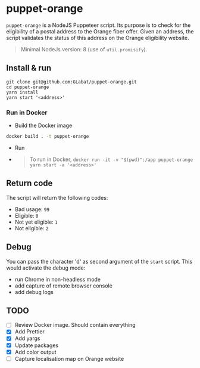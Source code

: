 # puppet-orange

`puppet-orange` is a NodeJS Puppeteer script. Its purpose is to check for the eligibility of a postal address to the Orange fiber offer.
Given an address, the script validates the status of this address on the Orange eligibility website.

> Minimal NodeJs version: 8 (use of `util.promisify`).

## Install & run

```shell
git clone git@github.com:GLabat/puppet-orange.git
cd puppet-orange
yarn install
yarn start '<address>'
```

### Run in Docker

* Build the Docker image

```sh
docker build . -t puppet-orange
```

* Run
* > To run in Docker, `docker run -it -v "$(pwd)":/app puppet-orange yarn start -a '<address>'`

## Return code

The script will return the following codes:

* Bad usage: `99`
* Eligible: `0`
* Not yet eligible: `1`
* Not eligible: `2`

## Debug

You can pass the character 'd' as second argument of the `start` script. This would activate the debug mode:

* run Chrome in non-headless mode
* add capture of remote browser console
* add debug logs

## TODO

* [ ] Review Docker image. Should contain everything
* [x] Add Prettier
* [x] Add yargs
* [x] Update packages
* [x] Add color output
* [ ] Capture localisation map on Orange website
